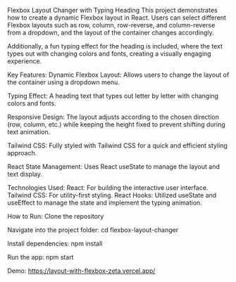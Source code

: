 Flexbox Layout Changer with Typing Heading
This project demonstrates how to create a dynamic Flexbox layout in React. Users can select different Flexbox layouts such as row, column, row-reverse, and column-reverse from a dropdown, and the layout of the container changes accordingly.

Additionally, a fun typing effect for the heading is included, where the text types out with changing colors and fonts, creating a visually engaging experience.

Key Features:
Dynamic Flexbox Layout: Allows users to change the layout of the container using a dropdown menu.

Typing Effect: A heading text that types out letter by letter with changing colors and fonts.

Responsive Design: The layout adjusts according to the chosen direction (row, column, etc.) while keeping the height fixed to prevent shifting during text animation.

Tailwind CSS: Fully styled with Tailwind CSS for a quick and efficient styling approach.

React State Management: Uses React useState to manage the layout and text display.

Technologies Used:
React: For building the interactive user interface.
Tailwind CSS: For utility-first styling.
React Hooks: Utilized useState and useEffect to manage the state and implement the typing animation.

How to Run:
Clone the repository

Navigate into the project folder:
cd flexbox-layout-changer

Install dependencies:
npm install

Run the app:
npm start

Demo:
https://layout-with-flexbox-zeta.vercel.app/

